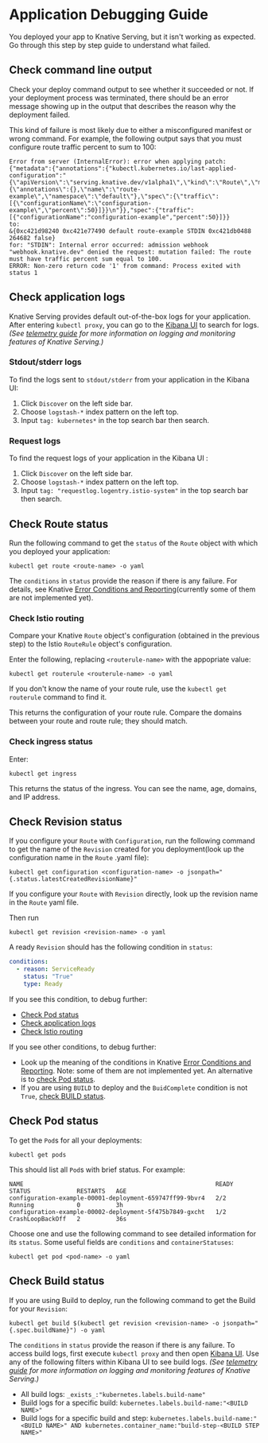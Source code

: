 # Application Debugging Guide

You deployed your app to Knative Serving, but it isn't working as expected. Go through
this step by step guide to understand what failed.

## Check command line output

Check your deploy command output to see whether it succeeded or not. If your
deployment process was terminated, there should be an error message showing up in
the output that describes the reason why the deployment failed.

This kind of failure is most likely due to either a misconfigured manifest or wrong
command. For example, the following output says that you must configure route
traffic percent to sum to 100:

```
Error from server (InternalError): error when applying patch:
{"metadata":{"annotations":{"kubectl.kubernetes.io/last-applied-configuration":"{\"apiVersion\":\"serving.knative.dev/v1alpha1\",\"kind\":\"Route\",\"metadata\":{\"annotations\":{},\"name\":\"route-example\",\"namespace\":\"default\"},\"spec\":{\"traffic\":[{\"configurationName\":\"configuration-example\",\"percent\":50}]}}\n"}},"spec":{"traffic":[{"configurationName":"configuration-example","percent":50}]}}
to:
&{0xc421d98240 0xc421e77490 default route-example STDIN 0xc421db0488 264682 false}
for: "STDIN": Internal error occurred: admission webhook "webhook.knative.dev" denied the request: mutation failed: The route must have traffic percent sum equal to 100.
ERROR: Non-zero return code '1' from command: Process exited with status 1
```

## Check application logs
Knative Serving provides default out-of-the-box logs for your application. After entering
`kubectl proxy`, you can go to the
[Kibana UI](http://localhost:8001/api/v1/namespaces/monitoring/services/kibana-logging/proxy/app/kibana)
to search for logs. _(See [telemetry guide](../telemetry.md) for more information on logging and monitoring features of Knative Serving.)_

### Stdout/stderr logs

To find the logs sent to `stdout/stderr` from your application in the
Kibana UI:

1. Click `Discover` on the left side bar.
1. Choose `logstash-*` index pattern on the left top.
1. Input `tag: kubernetes*` in the top search bar then search.

### Request logs

To find the request logs of your application in the Kibana UI :

1. Click `Discover` on the left side bar.
1. Choose `logstash-*` index pattern on the left top.
1. Input `tag: "requestlog.logentry.istio-system"` in the top search bar then
   search.

## Check Route status

Run the following command to get the `status` of the `Route` object with which you deployed
your application:

```shell
kubectl get route <route-name> -o yaml
```

The `conditions` in `status` provide the reason if there is any failure. For
details, see Knative
[Error Conditions and Reporting](../spec/errors.md)(currently some of them
are not implemented yet).

### Check Istio routing

Compare your Knative `Route` object's configuration (obtained in the previous step) to the Istio `RouteRule` object's configuration.

Enter the following, replacing `<routerule-name>` with the appopriate value:

```shell
kubectl get routerule <routerule-name> -o yaml
```

If you don't know the name of your route rule, use the ```kubectl get routerule``` command to find it.

This returns the configuration of your route rule. Compare the domains between your route and route rule; they should match. 

### Check ingress status
Enter:

```shell
kubectl get ingress
```

This returns the status of the ingress. You can see the name, age, domains, and IP address.


## Check Revision status

If you configure your `Route` with `Configuration`, run the following command to
get the name of the `Revision` created for you deployment(look up the
configuration name in the `Route` .yaml file):

```shell
kubectl get configuration <configuration-name> -o jsonpath="{.status.latestCreatedRevisionName}"
```

If you configure your `Route` with `Revision` directly, look up the revision
name in the `Route` yaml file.

Then run

```shell
kubectl get revision <revision-name> -o yaml
```

A ready `Revision` should has the following condition in `status`:

```yaml
conditions:
  - reason: ServiceReady
    status: "True"
    type: Ready
```

If you see this condition, to debug further:

  * [Check Pod status](#check-pod-status)
  * [Check application logs](#check-application-logs)
  * [Check Istio routing](#check-istio-routing)

If you see other conditions, to debug further:

  * Look up the meaning of the conditions in Knative
     [Error Conditions and Reporting](../spec/errors.md). Note: some of them
     are not implemented yet. An alternative is to
     [check Pod status](#check-pod-status).
  * If you are using `BUILD` to deploy and the `BuidComplete` condition is not
     `True`, [check BUILD status](#check-build-status).

## Check Pod status

To get the `Pod`s for all your deployments:

```shell
kubectl get pods
```

This should list all `Pod`s with brief status. For example:

```
NAME                                                      READY     STATUS             RESTARTS   AGE
configuration-example-00001-deployment-659747ff99-9bvr4   2/2       Running            0          3h
configuration-example-00002-deployment-5f475b7849-gxcht   1/2       CrashLoopBackOff   2          36s
```

Choose one and use the following command to see detailed information for its
`status`. Some useful fields are `conditions` and `containerStatuses`:

```shell
kubectl get pod <pod-name> -o yaml

```

## Check Build status

If you are using Build to deploy, run the following command to get the Build for
your `Revision`:

```shell
kubectl get build $(kubectl get revision <revision-name> -o jsonpath="{.spec.buildName}") -o yaml
```

The `conditions` in `status` provide the reason if there is any failure. To access build logs, first execute `kubectl proxy` and then open [Kibana UI](http://localhost:8001/api/v1/namespaces/monitoring/services/kibana-logging/proxy/app/kibana). Use any of the following filters within Kibana UI to see build logs. _(See [telemetry guide](../telemetry.md) for more information on logging and monitoring features of Knative Serving.)_
* All build logs: `_exists_:"kubernetes.labels.build-name"`
* Build logs for a specific build: `kubernetes.labels.build-name:"<BUILD NAME>"`
* Build logs for a specific build and step: `kubernetes.labels.build-name:"<BUILD NAME>" AND kubernetes.container_name:"build-step-<BUILD STEP NAME>"`
